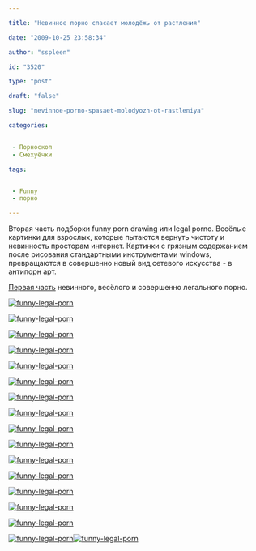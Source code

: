 ```yaml
---

title: "Невинное порно спасает молодёжь от растления"

date: "2009-10-25 23:58:34"

author: "sspleen"

id: "3520"

type: "post"

draft: "false"

slug: "nevinnoe-porno-spasaet-molodyozh-ot-rastleniya"

categories:


 - Порноскоп
 - Смехуёчки

tags:


 - Funny
 - порно

---
```

Вторая часть подборки funny porn drawing или legal porno. Весёлые картинки для взрослых, которые пытаются вернуть чистоту и невинность просторам интернет. Картинки с грязным содержанием после рисования стандартными инструментами windows, превращаются в совершенно новый вид сетевого искусства - в антипорн арт.  
  
[Первая часть](/2008/06/legalnoe-porno-ili-vesyolye-kartinki-dlya-vzroslyx/) невинного, весёлого и совершенно легального порно.  
  
[![funny-legal-porn](/uploads/2012/07/funny-porn-drawings5.jpg "мороженное тает")](/uploads/2012/07/funny-porn-drawings5.jpg)  
  
[![funny-legal-porn](/uploads/2012/07/funny-porn-drawings6.jpg "хот-дог в рот")](/uploads/2012/07/funny-porn-drawings6.jpg)  
  
[![funny-legal-porn](/uploads/2012/07/nainen.jpg "синее платьице")](/uploads/2012/07/nainen.jpg)  
  
[![funny-legal-porn](/uploads/2012/07/kulta.jpg "спящая девка")](/uploads/2012/07/kulta.jpg)  
  
[![funny-legal-porn](/uploads/2012/07/18triplelick_2.jpg "быстрый завтрак")](/uploads/2012/07/18triplelick_2.jpg)  
  
[![funny-legal-porn](/uploads/2012/07/img_3587.jpg "платьице в горошек")](/uploads/2012/07/img_3587.jpg)  
  
[![funny-legal-porn](/uploads/2012/07/sunmaidmummonmuusib.jpg "красная шапочка")](/uploads/2012/07/sunmaidmummonmuusib.jpg)  
  
[![funny-legal-porn](/uploads/2012/07/a-funny-porn-drawings2.jpg "девушка диджей")](/uploads/2012/07/a-funny-porn-drawings2.jpg)  
  
[![funny-legal-porn](/uploads/2012/07/funny-porn-drawings9.jpg "funny-porn-drawings9")](/uploads/2012/07/funny-porn-drawings9.jpg)  
  
[![funny-legal-porn](/uploads/2012/07/funny-porn-drawings7.jpg "заклинатель змей")](/uploads/2012/07/funny-porn-drawings7.jpg)  
  
[![funny-legal-porn](/uploads/2012/07/funstuff.jpg "девушка и морковка")](/uploads/2012/07/funstuff.jpg)  
  
[![funny-legal-porn](/uploads/2012/07/mypaint1-683x1024.jpg "сочный арбуз")](/uploads/2012/07/mypaint1.jpg)  
  
[![funny-legal-porn](/uploads/2012/07/18.jpg "в школе")](/uploads/2012/07/18.jpg)  
  
[![funny-legal-porn](/uploads/2012/07/funny-porn-drawings1.jpg "funny-porn-drawings")](/uploads/2012/07/funny-porn-drawings1.jpg)  
  
[![funny-legal-porn](/uploads/2012/07/funny1.jpg "гитарный чёс")](/uploads/2012/07/funny1.jpg)  
  
[![funny-legal-porn](/uploads/2012/07/elovenabig.jpg "крестьянка на сенокосе")](/uploads/2012/07/elovenabig.jpg)[![funny-legal-porn](/uploads/2012/07/pornnovita.jpg "сосать мороженое")](/uploads/2012/07/pornnovita.jpg)